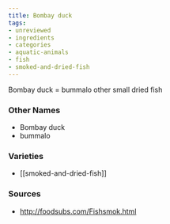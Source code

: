 ```yaml
---
title: Bombay duck
tags:
- unreviewed
- ingredients
- categories
- aquatic-animals
- fish
- smoked-and-dried-fish
---
```

Bombay duck = bummalo other small dried fish

### Other Names

* Bombay duck
* bummalo

### Varieties

* [[smoked-and-dried-fish]]

### Sources
* http://foodsubs.com/Fishsmok.html
